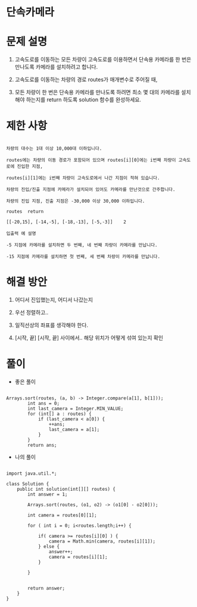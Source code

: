 # 단속카메라

# 문제 설명

1. 고속도로를 이동하는 모든 차량이 고속도로를 이용하면서 단속용 카메라를 한 번은 만나도록 카메라를 설치하려고 합니다.

2. 고속도로를 이동하는 차량의 경로 routes가 매개변수로 주어질 때,

3. 모든 차량이 한 번은 단속용 카메라를 만나도록 하려면 최소 몇 대의 카메라를 설치해야 하는지를 return 하도록 solution 함수를 완성하세요.

# 제한 사항

```

차량의 대수는 1대 이상 10,000대 이하입니다.

routes에는 차량의 이동 경로가 포함되어 있으며 routes[i][0]에는 i번째 차량이 고속도로에 진입한 지점,

routes[i][1]에는 i번째 차량이 고속도로에서 나간 지점이 적혀 있습니다.

차량의 진입/진출 지점에 카메라가 설치되어 있어도 카메라를 만난것으로 간주합니다.

차량의 진입 지점, 진출 지점은 -30,000 이상 30,000 이하입니다.

routes	return

[[-20,15], [-14,-5], [-18,-13], [-5,-3]]	2

입출력 예 설명

-5 지점에 카메라를 설치하면 두 번째, 네 번째 차량이 카메라를 만납니다.

-15 지점에 카메라를 설치하면 첫 번째, 세 번째 차량이 카메라를 만납니다.

```

# 해결 방안

1. 어디서 진입했는지, 어디서 나갔는지

2. 우선 정렬하고..

3. 일직선상의 좌표를 생각해야 한다.

4. [시작, 끝] [시작, 끝] 사이에서.. 해당 위치가 어떻게 섞여 있는지 확인 

# 풀이

- 좋은 풀이

```

Arrays.sort(routes, (a, b) -> Integer.compare(a[1], b[1]));
        int ans = 0;
        int last_camera = Integer.MIN_VALUE;
        for (int[] a : routes) {
            if (last_camera < a[0]) {
                ++ans;
                last_camera = a[1];
            }
        }
        return ans;

```

- 나의 풀이

```

import java.util.*;

class Solution {
    public int solution(int[][] routes) {
        int answer = 1;
            
        Arrays.sort(routes, (o1, o2) -> (o1[0] - o2[0]));
        
        int camera = routes[0][1];
        
        for ( int i = 0; i<routes.length;i++) {
            
            if( camera >= routes[i][0] ) {
                camera = Math.min(camera, routes[i][1]);
            } else {
                answer++;
                camera = routes[i][1];
            }
            
        }
        
        
        return answer;
    }
}

```
